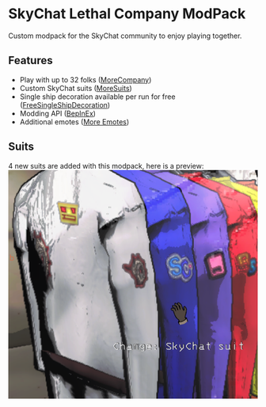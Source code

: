 # SkyChat Lethal Company ModPack

Custom modpack for the SkyChat community to enjoy playing together.

## Features

- Play with up to 32 folks ([MoreCompany](https://thunderstore.io/c/lethal-company/p/notnotnotswipez/MoreCompany/))
- Custom SkyChat suits ([MoreSuits](https://github.com/x753/Lethal-Company-More-Suits))
- Single ship decoration available per run for free ([FreeSingleShipDecoration](https://thunderstore.io/c/lethal-company/p/7PH/Free_Single_Ship_Decorations/))
- Modding API ([BepInEx](https://thunderstore.io/c/lethal-company/p/BepInEx/BepInExPack/))
- Additional emotes ([More Emotes](https://thunderstore.io/c/lethal-company/p/Sligili/More_Emotes/))

## Suits

4 new suits are added with this modpack, here is a preview:
<img src="icon.png" />

